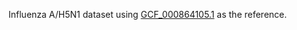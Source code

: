 Influenza A/H5N1 dataset using [GCF_000864105.1](https://www.ncbi.nlm.nih.gov/datasets/genome/GCF_000864105.1/) as the reference.

